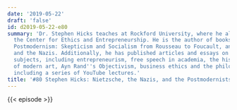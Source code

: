 ```yaml
---
date: '2019-05-22'
draft: 'false'
id: d2019-05-22-e80
summary: 'Dr. Stephen Hicks teaches at Rockford University, where he also directs
  the Center for Ethics and Entrepreneurship. He is the author of books like Explaining
  Postmodernism: Skepticism and Socialism from Rousseau to Foucault, and Nietzsche
  and the Nazis. Additionally, he has published articles and essays on a range of
  subjects, including entrepreneurism, free speech in academia, the history and development
  of modern art, Ayn Rand''s Objectivism, business ethics and the philosophy of education,
  including a series of YouTube lectures.'
title: '#80 Stephen Hicks: Nietzsche, the Nazis, and the Postmodernists'
---
```

{{< episode >}}
